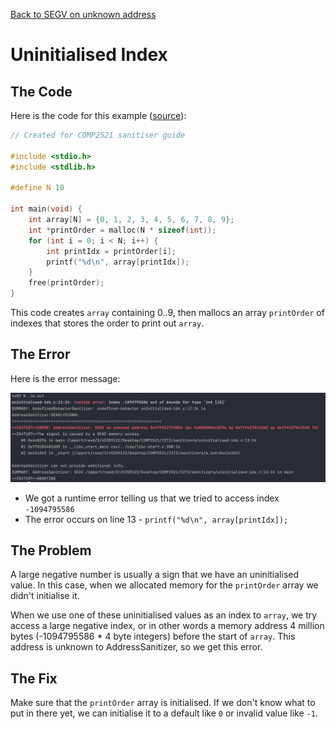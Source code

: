 [Back to SEGV on unknown address](..)

# Uninitialised Index

## The Code

Here is the code for this example ([source](uninitialised-idx.c)):

```c
// Created for COMP2521 sanitiser guide

#include <stdio.h>
#include <stdlib.h>

#define N 10

int main(void) {
    int array[N] = {0, 1, 2, 3, 4, 5, 6, 7, 8, 9};
    int *printOrder = malloc(N * sizeof(int));
    for (int i = 0; i < N; i++) {
        int printIdx = printOrder[i];
        printf("%d\n", array[printIdx]);
    }
    free(printOrder);
}

```

This code creates `array` containing 0..9, then mallocs an array `printOrder` of indexes that stores the order to print out `array`.

## The Error

Here is the error message:

![error message](error.png)

- We got a runtime error telling us that we tried to access index `-1094795586`
- The error occurs on line 13 - `printf("%d\n", array[printIdx]);`

## The Problem

A large negative number is usually a sign that we have an uninitialised value. In this case, when we allocated memory for the `printOrder` array we didn't initialise it.

When we use one of these uninitialised values as an index to `array`, we try access a large negative index, or in other words a memory address 4 million bytes (-1094795586 * 4 byte integers) before the start of `array`. This address is unknown to AddressSanitizer, so we get this error.

## The Fix

Make sure that the `printOrder` array is initialised. If we don't know what to put in there yet, we can initialise it to a default like `0` or invalid value  like `-1`.